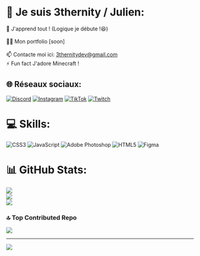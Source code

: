 # 💫 Je suis 3thernity / Julien:
🌱 J'apprend tout ! (Logique je débute !😆)<br><br>👨‍💻 Mon portfolio [soon]<br><br>📫 Contacte moi ici: 3thernitydev@gmail.com<br>⚡ Fun fact J'adore Minecraft !


## 🌐 Réseaux sociaux:
[![Discord](https://img.shields.io/badge/Discord-%237289DA.svg?logo=discord&logoColor=white)](https://discord.gg/C9Fe6X3scJ) [![Instagram](https://img.shields.io/badge/Instagram-%23E4405F.svg?logo=Instagram&logoColor=white)](https://instagram.com/3thernity) [![TikTok](https://img.shields.io/badge/TikTok-%23000000.svg?logo=TikTok&logoColor=white)](https://tiktok.com/@3thernitymars) [![Twitch](https://img.shields.io/badge/Twitch-%239146FF.svg?logo=Twitch&logoColor=white)](https://twitch.tv/3thernity) 

# 💻 Skills:
![CSS3](https://img.shields.io/badge/css3-%231572B6.svg?style=plastic&logo=css3&logoColor=white) ![JavaScript](https://img.shields.io/badge/javascript-%23323330.svg?style=plastic&logo=javascript&logoColor=%23F7DF1E) ![Adobe Photoshop](https://img.shields.io/badge/adobephotoshop-%2331A8FF.svg?style=plastic&logo=adobephotoshop&logoColor=white) ![HTML5](https://img.shields.io/badge/html5-%23E34F26.svg?style=plastic&logo=html5&logoColor=white) ![Figma](https://img.shields.io/badge/figma-%23F24E1E.svg?style=plastic&logo=figma&logoColor=white)
# 📊 GitHub Stats:
![](https://github-readme-stats.vercel.app/api?username=3thernitydev&theme=jolly&hide_border=true&include_all_commits=false&count_private=true)<br/>
![](https://github-readme-streak-stats.herokuapp.com/?user=3thernitydev&theme=jolly&hide_border=true)<br/>
![](https://github-readme-stats.vercel.app/api/top-langs/?username=3thernitydev&theme=jolly&hide_border=true&include_all_commits=false&count_private=true&layout=compact)



### 🔝 Top Contributed Repo
![](https://github-contributor-stats.vercel.app/api?username=3thernitydev&limit=5&theme=tokyonight&combine_all_yearly_contributions=true)

---
<a href="https://www.buymeacoffee.com/3thernity"><img src="https://img.buymeacoffee.com/button-api/?text=Buy me a fox&emoji=🦊&slug=3thernity&button_colour=ff6600&font_colour=000000&font_family=Bree&outline_colour=000000&coffee_colour=FFDD00" /></a>
